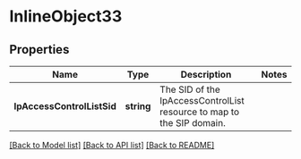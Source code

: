 # InlineObject33

## Properties

Name | Type | Description | Notes
------------ | ------------- | ------------- | -------------
**IpAccessControlListSid** | **string** | The SID of the IpAccessControlList resource to map to the SIP domain. | 

[[Back to Model list]](../README.md#documentation-for-models) [[Back to API list]](../README.md#documentation-for-api-endpoints) [[Back to README]](../README.md)


